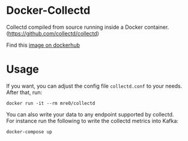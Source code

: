 # Docker-Collectd

Collectd compiled from source running inside a Docker container.  
(https://github.com/collectd/collectd)

Find this [image on dockerhub](https://registry.hub.docker.com/u/mre0/collectd/)

# Usage

If you want, you can adjust the config file `collectd.conf` to your needs.  
After that, run:

    docker run -it --rm mre0/collectd
    
You can also write your data to any endpoint supported by collectd.  
For instance run the following to write the collectd metrics into Kafka:

    docker-compose up

